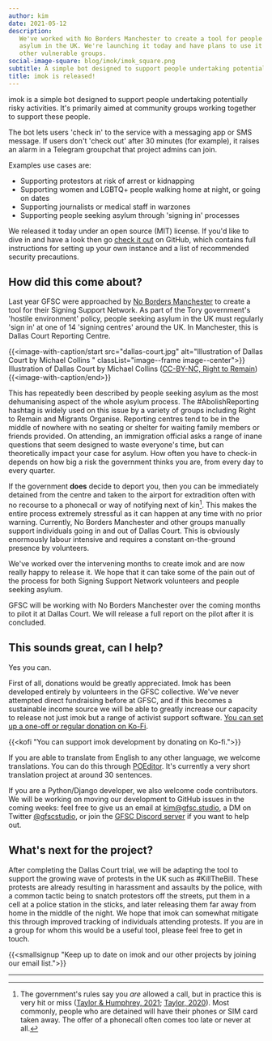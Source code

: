 ```yaml
---
author: kim
date: 2021-05-12
description:
   We've worked with No Borders Manchester to create a tool for people seeking
   asylum in the UK. We're launching it today and have plans to use it to support many
   other vulnerable groups.
social-image-square: blog/imok/imok_square.png
subtitle: A simple bot designed to support people undertaking potentially risky activities
title: imok is released!
---
```


imok is a simple bot designed to support people undertaking potentially risky activities. It's primarily aimed at community groups working together to support these people.

The bot lets users 'check in' to the service with a messaging app or SMS message. If users don't 'check out' after 30 minutes (for example), it raises an alarm in a Telegram groupchat that project admins can join.

Examples use cases are:

-  Supporting protestors at risk of arrest or kidnapping
-  Supporting women and LGBTQ+ people walking home at night, or going on dates
-  Supporting journalists or medical staff in warzones
-  Supporting people seeking asylum through 'signing in' processes

We released it today under an open source (MIT) license. If you'd like to dive in and have a look then go [check it out](https://github.com/geeksforsocialchange/imok) on GitHub, which contains full instructions for setting up your own instance and a list of recommended security precautions.

## How did this come about?

Last year GFSC were approached by [No Borders Manchester](https://nobordersmcr.com/) to create a tool for their Signing Support Network. As part of the Tory government's 'hostile environment' policy, people seeking asylum in the UK must regularly 'sign in' at one of 14 'signing centres' around the UK. In Manchester, this is Dallas Court Reporting Centre.

{{<image-with-caption/start src="dallas-court.jpg" alt="Illustration of Dallas Court by Michael Collins " classList="image--frame image--center">}}
Illustration of Dallas Court by Michael Collins ([CC-BY-NC, Right to Remain](https://righttoremain.org.uk/you-literally-live-in-constant-anxiety-reporting-at-the-home-office/))
{{<image-with-caption/end>}}

This has repeatedly been described by people seeking asylum as the most dehumanising aspect of the whole asylum process. The #AbolishReporting hashtag is widely used on this issue by a variety of groups including Right to Remain and Migrants Organise. Reporting centres tend to be in the middle of nowhere with no seating or shelter for waiting family members or friends provided. On attending, an immigration official asks a range of inane questions that seem designed to waste everyone's time, but can theoretically impact your case for asylum. How often you have to check-in depends on how big a risk the government thinks you are, from every day to every quarter.

If the government **does** decide to deport you, then you can be immediately detained from the centre and taken to the airport for extradition often with no recourse to a phonecall or way of notifying next of kin[^1]. This makes the entire process extremely stressful as it can happen at any time with no prior warning. Currently, No Borders Manchester and other groups manually support individuals going in and out of Dallas Court. This is obviously enormously labour intensive and requires a constant on-the-ground presence by volunteers.

We've worked over the intervening months to create imok and are now really happy to release it. We hope that it can take some of the pain out of the process for both Signing Support Network volunteers and people seeking asylum.

GFSC will be working with No Borders Manchester over the coming months to pilot it at Dallas Court. We will release a full report on the pilot after it is concluded.

## This sounds great, can I help?

Yes you can.

First of all, donations would be greatly appreciated. Imok has been developed entirely by volunteers in the GFSC collective. We've never attempted direct fundraising before at GFSC, and if this becomes a sustainable income source we will be able to greatly increase our capacity to release not just imok but a range of activist support software. [You can set up a one-off or regular donation on Ko-Fi](https://ko-fi.com/gfscstudio).

{{<kofi "You can support imok development by donating on Ko-fi.">}}

If you are able to translate from English to any other language, we welcome translations. You can do this through [POEditor](https://poeditor.com/join/project?hash=p2lHT7RFE5). It's currently a very short translation project at around 30 sentences.

If you are a Python/Django developer, we also welcome code contributors. We will be working on moving our development to GitHub issues in the coming weeks: feel free to give us an email at [kim@gfsc.studio](mailto:kim@gfsc.studio), a DM on Twitter [@gfscstudio](https://twitter.com/gfscstudio), or join the [GFSC Discord server](https://discord.gg/4JKak6aymM) if you want to help out.

## What's next for the project?

After completing the Dallas Court trial, we will be adapting the tool to support the growing wave of protests in the UK such as #KillTheBill. These protests are already resulting in harassment and assaults by the police, with a common tactic being to snatch protestors off the streets, put them in a cell at a police station in the sticks, and later releasing them far away from home in the middle of the night. We hope that imok can somewhat mitigate this through improved tracking of individuals attending protests. If you are in a group for whom this would be a useful tool, please feel free to get in touch.

{{<smallsignup "Keep up to date on imok and our other projects by joining our email list.">}}

---

[^1]: The government's rules say you _are_ allowed a call, but in practice this is very hit or miss ([Taylor & Humphrey, 2021](https://www.theguardian.com/uk-news/2021/apr/22/home-office-breaches-own-rules-deporting-vietnamese-migrants); [Taylor, 2020](https://www.theguardian.com/uk-news/2020/feb/18/home-office-to-release-information-about-immigration-detainees-access-to-lawyers)). Most commonly, people who are detained will have their phones or SIM card taken away. The offer of a phonecall often comes too late or never at all.
